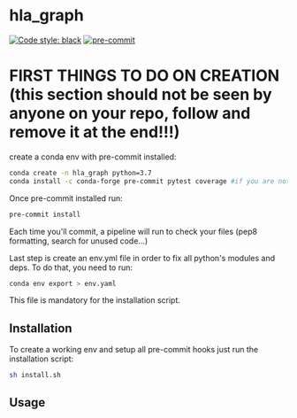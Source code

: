 # hla_graph

[![Code style: black](https://img.shields.io/badge/code%20style-black-000000.svg)](https://github.com/psf/black) [![pre-commit](https://img.shields.io/badge/pre--commit-enabled-brightgreen?logo=pre-commit&logoColor=white)](https://github.com/pre-commit/pre-commit)



# FIRST THINGS TO DO ON CREATION (this section should not be seen by anyone on your repo, follow and remove it at the end!!!)

create a conda env with pre-commit installed:
```sh
conda create -n hla_graph python=3.7
conda install -c conda-forge pre-commit pytest coverage #if you are not root, maybe you need to install git and openssh with conda
```

Once pre-commit installed run:
```sh
pre-commit install
```

Each time you'll commit, a pipeline will run to check your files (pep8 formatting, search for unused code...)


Last step is create an env.yml file in order to fix all python's modules and deps.
To do that, you need to run:
```sh
conda env export > env.yaml
```
This file is mandatory for the installation script.

## Installation

To create a working env and setup all pre-commit hooks just run the installation script:
```sh
sh install.sh
```


## Usage
